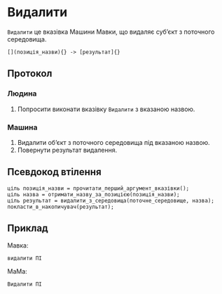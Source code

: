 # Видалити

`Видалити` <keyword>це</keyword> вказівка <subject>Машини Мавки</subject>, що видаляє субʼєкт з поточного середовища.

```
[](позиція_назви){} -> [результат]{}
```

## Протокол

### Людина

1. Попросити виконати вказівку `Видалити` з вказаною назвою.

### Машина

1. Видалити обʼєкт з поточного середовища під вказаною назвою.
2. Повернути результат видалення.

## Псевдокод втілення

```ціль
ціль позиція_назви = прочитати_перший_аргумент_вказівки();
ціль назва = отримати_назву_за_позицією(позиція_назви);
ціль результат = видалити_з_середовища(поточне_середовище, назва);
покласти_в_накопичувач(результат);
```

## Приклад

<subject>Мавка</subject>:

```мавка
видалити ПІ
```

<subject>МаМа</subject>:

```мама
Видалити ПІ
```